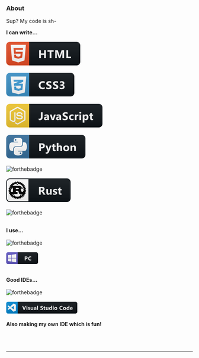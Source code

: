 ### About ###

Sup? My code is sh-

**I can write...**
<br />
<br />
![forthebadge](https://github.com/MikeCodesDotNET/ColoredBadges/raw/master/svg/dev/languages/html.svg)
<br />
<br />
![forthebadge](https://github.com/MikeCodesDotNET/ColoredBadges/raw/master/svg/dev/languages/css3.svg)
<br />
<br />
![forthebadge](https://github.com/MikeCodesDotNET/ColoredBadges/raw/master/svg/dev/languages/js.svg)
<br />
<br />
![forthebadge](https://github.com/MikeCodesDotNET/ColoredBadges/raw/master/svg/dev/languages/python.svg)
<br />
<br />
![forthebadge](https://raw.githubusercontent.com/MikeCodesDotNET/ColoredBadges/master/png/dev/languages/swift.png)
<br />
<br />
![forthebadge](https://raw.githubusercontent.com/MikeCodesDotNET/ColoredBadges/master/svg/dev/languages/rust.svg)
<br />
<br />
![forthebadge](https://raw.githubusercontent.com/MikeCodesDotNET/ColoredBadges/master/png/dev/languages/go.png)
<br />
<br />

**I use...**
<br />
<br/>
![forthebadge](https://raw.githubusercontent.com/MikeCodesDotNET/ColoredBadges/master/png/devices/raspberrypi.png)
<br />
<br />
![forthebadge](https://raw.githubusercontent.com/MikeCodesDotNET/ColoredBadges/master/png/devices/pc.png)
<br />
<br />

**Good IDEs...**
<br />
<br />
![forthebadge](https://raw.githubusercontent.com/MikeCodesDotNET/ColoredBadges/master/png/dev/tools/jetbrains_pycharm.png)
<br />
<br />
![forthebadge](https://raw.githubusercontent.com/MikeCodesDotNET/ColoredBadges/master/png/dev/tools/visualstudio_code.png)
<br />
<br />
**Also making my own IDE which is fun!**
<br />
<br />
<br />
<br />
<hr />
